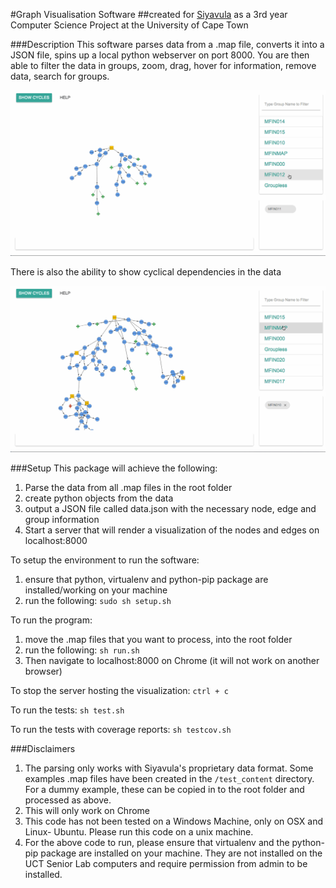 #Graph Visualisation Software 
##created for [Siyavula](http://www.siyavula.com/) as a 3rd year Computer Science Project at the University of Cape Town

###Description
This software parses data from a .map file, converts it into a JSON file, spins up a local python webserver on port 8000. You are then able to filter the data in groups, zoom, drag, hover for information, remove data, search for groups.

![First Demo](demo_images/ConceptMapperDemo2.gif)

There is also the ability to show cyclical dependencies in the data

![First Demo](demo_images/ConceptMapperDemo3.gif)

###Setup
This package will achieve the following:

1. Parse the data from all .map files in the root folder
2. create python objects from the data
3. output a JSON file called data.json with the necessary node, edge and group information
4. Start a server that will render a visualization of the nodes and edges on localhost:8000

To setup the environment to run the software:

1. ensure that python, virtualenv and python-pip package are installed/working on your machine 
2. run the following: `sudo sh setup.sh`

To run the program:

1. move the .map files that you want to process, into the root folder
2. run the following: `sh run.sh`
3. Then navigate to localhost:8000 on Chrome (it will not work on another browser)

To stop the server hosting the visualization: `ctrl + c`

To run the tests: `sh test.sh`

To run the tests with coverage reports: `sh testcov.sh`

###Disclaimers
1. The parsing only works with Siyavula's proprietary data format. Some examples .map files have been created in the `/test_content` directory. For a dummy example, these can be copied in to the root folder and processed as above.
2. This will only work on Chrome
3. This code has not been tested on a Windows Machine, only on OSX and Linux- Ubuntu. Please run this code on a unix machine.
4. For the above code to run, please ensure that virtualenv and the python-pip package are installed on your machine. They are not installed on the UCT Senior Lab computers and require permission from admin to be installed.
